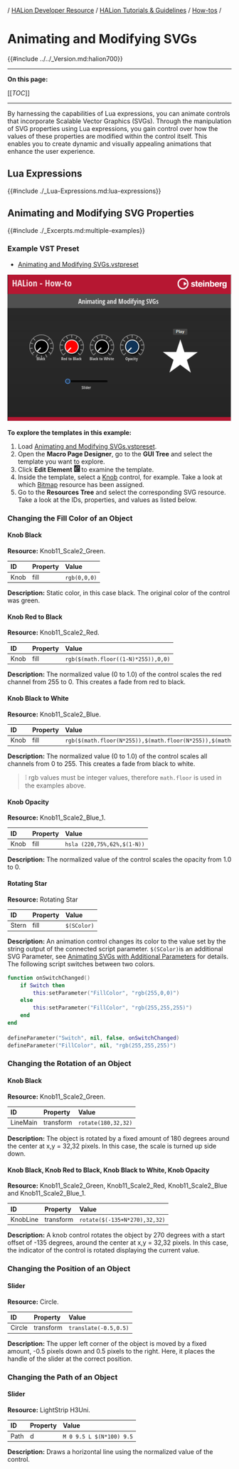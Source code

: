 / [HALion Developer Resource](../../HALion-Developer-Resource.md) / [HALion Tutorials & Guidelines](./HALion-Tutorials-Guidelines.md) / [How-tos](./How-tos.md) /

# Animating and Modifying SVGs

{{#include ../../_Version.md:halion700}}

---

**On this page:**

[[_TOC_]]

---

By harnessing the capabilities of Lua expressions, you can animate controls that incorporate Scalable Vector Graphics (SVGs). Through the manipulation of SVG properties using Lua expressions, you gain control over how the values of these properties are modified within the control itself. This enables you to create dynamic and visually appealing animations that enhance the user experience.

## Lua Expressions

{{#include ./_Lua-Expressions.md:lua-expressions}}

## Animating and Modifying SVG Properties

{{#include ./_Excerpts.md:multiple-examples}}

### Example VST Preset

* [Animating and Modifying SVGs.vstpreset](../vstpresets/Animating%20and%20Modifying%20SVGs.vstpreset)

![Animating and Modifying SVGs](../images/Animating-and-Modifying-SVGs.png)

**To explore the templates in this example:**

1. Load [Animating and Modifying SVGs.vstpreset](../vstpresets/Animating%20and%20Modifying%20SVGs.vstpreset).
1. Open the **Macro Page Designer**, go to the **GUI Tree** and select the template you want to explore. 
1. Click **Edit Element** ![Edit Element](../images/EditElement.PNG) to examine the template.
1. Inside the template, select a [Knob](../../HALion-Macro-Page/pages/Knob.md) control, for example. Take a look at which [Bitmap](../../HALion-Macro-Page/pages/Bitmap.md) resource has been assigned.
1. Go to the **Resources Tree** and select the corresponding SVG resource. Take a look at the IDs, properties, and values as listed below.

### Changing the Fill Color of an Object

#### Knob Black

**Resource:** Knob11_Scale2_Green.

|ID|Property|Value|
|:-|:-|:-|
|Knob|fill|``rgb(0,0,0)``|

**Description:** Static color, in this case black. The original color of the control was green.

#### Knob Red to Black

**Resource:** Knob11_Scale2_Red.

|ID|Property|Value|
|:-|:-|:-|
|Knob|fill|``rgb($(math.floor((1-N)*255)),0,0)``|

**Description:** The normalized value (0 to 1.0) of the control scales the red channel from 255 to 0. This creates a fade from red to black.

#### Knob Black to White

**Resource:** Knob11_Scale2_Blue.

|ID|Property|Value|
|:-|:-|:-|
|Knob|fill|``rgb($(math.floor(N*255)),$(math.floor(N*255)),$(math.floor(N*255)))``|

**Description:** The normalized value (0 to 1.0) of the control scales all channels from 0 to 255. This creates a fade from black to white.

>&#10069; rgb values must be integer values, therefore ``math.floor`` is used in the examples above.

#### Knob Opacity

**Resource:** Knob11_Scale2_Blue_1.

|ID|Property|Value|
|:-|:-|:-|
|Knob|fill|``hsla (220,75%,62%,$(1-N))``|

**Description:** The normalized value of the control scales the opacity from 1.0 to 0.

#### Rotating Star

**Resource:** Rotating Star

|ID|Property|Value|
|:-|:-|:-|
|Stern|fill|``$(SColor)``|

**Description:** An animation control changes its color to the value set by the string output of the connected script parameter. ``$(SColor)``is an additional SVG Parameter, see [Animating SVGs with Additional Parameters](./Animating-SVGs-with-Additional-Parameters.md) for details. The following script switches between two colors.

```lua
function onSwitchChanged() 
    if Switch then
        this:setParameter("FillColor", "rgb(255,0,0)")
    else
        this:setParameter("FillColor", "rgb(255,255,255)")
    end
end

defineParameter("Switch", nil, false, onSwitchChanged)
defineParameter("FillColor", nil, "rgb(255,255,255)")
```

### Changing the Rotation of an Object

#### Knob Black

**Resource:** Knob11_Scale2_Green.

|ID|Property|Value|
|:-|:-|:-|
|LineMain|transform|``rotate(180,32,32)``|

**Description:** The object is rotated by a fixed amount of 180 degrees around the center at x,y = 32,32 pixels. In this case, the scale is turned up side down.

#### Knob Black, Knob Red to Black, Knob Black to White, Knob Opacity

**Resource:** Knob11_Scale2_Green, Knob11_Scale2_Red, Knob11_Scale2_Blue and Knob11_Scale2_Blue_1.

|ID|Property|Value|
|:-|:-|:-|
|KnobLine|transform|``rotate($(-135+N*270),32,32)``|

**Description:** A knob control rotates the object by 270 degrees with a start offset of -135 degrees, around the center at x,y = 32,32 pixels. In this case, the indicator of the control is rotated displaying the current value.

### Changing the Position of an Object

#### Slider

**Resource:** Circle.

|ID|Property|Value|
|:-|:-|:-|
|Circle|transform|``translate(-0.5,0.5)``|

**Description:** The upper left corner of the object is moved by a fixed amount, -0.5 pixels down and 0.5 pixels to the right. Here, it places the handle of the slider at the correct position.

### Changing the Path of an Object

#### Slider

**Resource:** LightStrip H3Uni.

|ID|Property|Value|
|:-|:-|:-|
|Path|d|``M 0 9.5 L $(N*100) 9.5``|

**Description:** Draws a horizontal line using the normalized value of the control.
